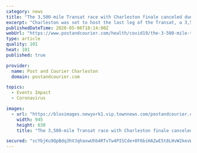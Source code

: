 ```yaml
---
category: news
title: "The 3,500-mile Transat race with Charleston finale canceled due to coronavirus"
excerpt: "Charleston was set to host the last leg of the Transat, a 3,500 sailing competition that starts in France. COVID-19 led to the cancellation of the event."
publishedDateTime: 2020-05-06T18:14:00Z
webUrl: "https://www.postandcourier.com/health/covid19/the-3-500-mile-transat-race-with-charleston-finale-canceled-due-to-coronavirus/article_3e35faf6-8fa6-11ea-b5e7-1f970617f4fa.html"
type: article
quality: 101
heat: 101
published: true

provider:
  name: Post and Courier Charleston
  domain: postandcourier.com

topics:
  - Events Impact
  - Coronavirus

images:
  - url: "https://bloximages.newyork1.vip.townnews.com/postandcourier.com/content/tncms/assets/v3/editorial/3/5b/35b4ef5a-8faa-11ea-8073-cbe155c5f073/5cb3d67ba69ad.image.jpg?resize=945%2C630"
    width: 945
    height: 630
    title: "The 3,500-mile Transat race with Charleston finale canceled due to coronavirus"

secured: "scYbjKu9QpBdq3hVJqhaxwUhb4RTvTw4PISCde+0F6biHAZwE5t8LHvW2kevW1HrjqRgg8UEsCviQ21i6euZbqYYcOu+SZSrI9b0DS/lLQQIDK05mircbFIR6RzMGWyL9MFIzk6ienWWgI5AYSJp5qEV8XDz5wZKZRJM3LNkOaJmraU23/6vH9Q9tLvJcONrkgzYDRHmIsnfOWx+sr8zEtNNBvX02rn7+eWEnI8bX48LtVKJFNwuPJo5TDCxUn2Y212ALFBQG76D98tU/5pGjk6zZ4xI0FTnFkT3hjnsL0il5+XO0BD92w3eAYkgsDHv;xXcAYZfSPT7scjn+gygXJQ=="
---
```


